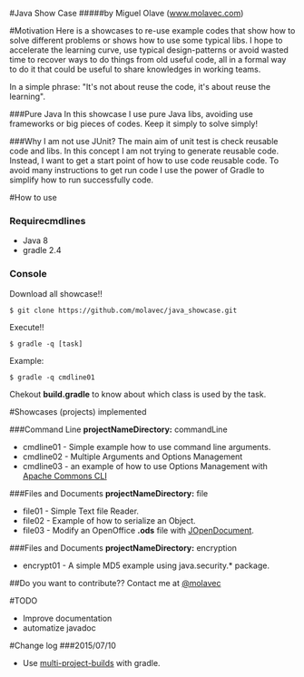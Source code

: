 #Java Show Case
#####by Miguel Olave (www.molavec.com)

#Motivation
  Here is a showcases to re-use example codes that show how to solve different problems or shows how to use some typical libs. I hope to accelerate the learning curve, use typical design-patterns or avoid wasted time to recover ways to do things from old useful code, all in a formal way to do it that could be useful to share knowledges in working teams. 

 In a simple phrase: "It's not about reuse the code, it's about reuse the learning".

###Pure Java 
  In this showcase I use pure Java libs, avoiding use frameworks or big pieces of codes. Keep it simply to solve simply!  

###Why I am not use JUnit?
  The main aim of unit test is check reusable code and libs. In this concept I am not trying to generate reusable code. Instead, I want to get a start point of how to use code reusable code. To avoid many instructions to get run code I use the power of Gradle to simplify how to run successfully code. 


#How to use

### Requirecmdlines
+ Java 8
+ gradle 2.4

### Console
Download all showcase!!

    $ git clone https://github.com/molavec/java_showcase.git

Execute!!

    $ gradle -q [task]

Example:

    $ gradle -q cmdline01

Chekout **build.gradle** to know about which class is used by the task. 

#Showcases (projects) implemented

###Command Line
**projectNameDirectory:** commandLine
+ cmdline01 - Simple example how to use command line arguments.
+ cmdline02 - Multiple Arguments and Options Management 
+ cmdline03 - an example of how to use Options Management with [Apache Commons CLI](http://commons.apache.org/proper/commons-cli/index.html)

###Files and Documents
**projectNameDirectory:** file
+ file01 - Simple Text file Reader.
+ file02 - Example of how to serialize an Object.
+ file03 - Modify an OpenOffice **.ods** file with [JOpenDocument](http://www.jopendocument.org).

###Files and Documents
**projectNameDirectory:** encryption
+ encrypt01 - A simple MD5 example using java.security.* package.

##Do you want to contribute??
Contact me at [@molavec](https://twitter.com/molavec)

#TODO
+ Improve documentation
+ automatize javadoc

#Change log
###2015/07/10
+ Use [multi-project-builds](https://docs.gradle.org/current/userguide/multi_project_builds.html) with gradle.


